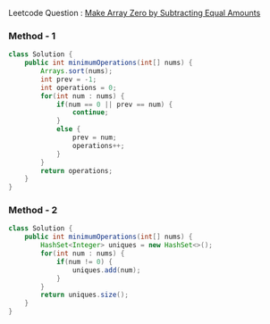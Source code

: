 Leetcode Question : [Make Array Zero by Subtracting Equal Amounts](https://leetcode.com/problems/make-array-zero-by-subtracting-equal-amounts/)

### Method - 1
```java
class Solution {
    public int minimumOperations(int[] nums) {
        Arrays.sort(nums);
        int prev = -1;
        int operations = 0;
        for(int num : nums) {
            if(num == 0 || prev == num) {
                continue;
            }
            else {
                prev = num;
                operations++;
            }
        }
        return operations;
    }
}
```

### Method - 2
```java
class Solution {
    public int minimumOperations(int[] nums) {
        HashSet<Integer> uniques = new HashSet<>();
        for(int num : nums) {
            if(num != 0) {
                uniques.add(num);
            }
        }  
        return uniques.size();
    }
}
```
